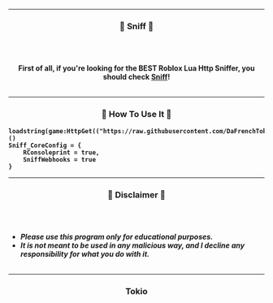 

-----

### <p align="center">👻 Sniff 👻</p>

<br><br>
<p align="center">
<strong>
First of all, if you're looking for the <strong>BEST</strong> Roblox Lua Http Sniffer, you should check <a href="https://github.com/DaFrenchTokio/Sniff">Sniff</a>!
<br><br>
  
-----

### <p align="center">🫧 How To Use It 🫧</p>

```
loadstring(game:HttpGet(("https://raw.githubusercontent.com/DaFrenchTokio/Sniff/main/lua.lua"),true))()
Sniff_CoreConfig = {
	RConsoleprint = true,
	SniffWebhooks = true
}
```

-----

### <p align="center">📌 Disclaimer 📌</p>

<br><br>
* ***Please use this program only for educational purposes.***
* ***It is not meant to be used in any malicious way, and I decline any responsibility for what you do with it.***
<br><br>

-----

### <p align="center">Tokio</p>
